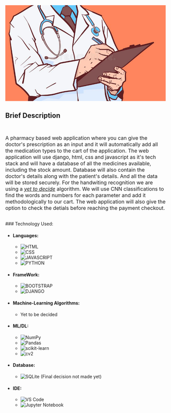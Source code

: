 <img src="./resources/title_image.jpg" alt="Title Image"/>
<h2>Brief Description</h2> <br>
<p> <font size="3"> A pharmacy based web application where you can give the doctor's prescription as an input and it will automatically add all the medication types to the cart of the application. The web application will use django, html, css and javascript as it's tech stack and will have a database of all the medicines available, including the stock amount. Database will also contain the doctor's details along with the patient's details. And all the data will be stored securely. For the handwiting recognition we are using a <i><u>yet to decide</u></i> algorithm. We will use CNN classifications to find the words and numbers for each parameter and add it methodologically to our cart. The web application will also give the option to check the detials before reaching the payment checkout. </font></p>
<br>
### Technology Used:

- #### Languages:
  - ![HTML](https://img.shields.io/badge/HTML5-E34F26?style=for-the-badge&logo=html5&logoColor=white)
  - ![CSS](https://img.shields.io/badge/CSS3-1572B6?style=for-the-badge&logo=css3&logoColor=white)
  - ![JAVASCRIPT](https://img.shields.io/badge/JavaScript-323330?style=for-the-badge&logo=javascript&logoColor=F7DF1E)
  - ![PYTHON](https://img.shields.io/badge/Python-FFD43B?style=for-the-badge&logo=python&logoColor=darkgreen)
- #### FrameWork:
  - ![BOOTSTRAP](https://img.shields.io/badge/Bootstrap-563D7C?style=for-the-badge&logo=bootstrap&logoColor=white)
  - ![DJANGO](https://img.shields.io/badge/Django-092E20?style=for-the-badge&logo=django&logoColor=green)
- #### Machine-Learning Algorithms:
  - Yet to be decided

- #### ML/DL:
  - ![NumPy](https://img.shields.io/badge/numpy-%23013243.svg?style=for-the-badge&logo=numpy&logoColor=white)
  - ![Pandas](https://img.shields.io/badge/pandas-%23150458.svg?style=for-the-badge&logo=pandas&logoColor=white)
  - ![scikit-learn](https://img.shields.io/badge/scikit--learn-%23F7931E.svg?style=for-the-badge&logo=scikit-learn&logoColor=white)
  - ![cv2](https://img.shields.io/badge/-OpenCV-000000?style=for-the-badge&logo=opencv)
- #### Database:
  - ![SQLite](https://img.shields.io/badge/SQLite-07405E?style=for-the-badge&logo=sqlite&logoColor=white) (Final decision not made yet)
- #### IDE:
  - ![VS Code](https://img.shields.io/badge/Visual_Studio_Code-0078D4?style=for-the-badge&logo=visual%20studio%20code&logoColor=white)
  - ![Jupyter Notebook](https://img.shields.io/badge/-Jupyter%20Notebook-ffffff?style=for-the-badge&logo=jupyter)